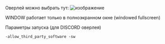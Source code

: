 Оверлей можно выбрать тут:
![изображение](https://github.com/oughhhhh/XD/assets/142888166/6701b0b0-0c60-4b3d-804d-206414420413)

WINDOW работает только в полноэкранном окне (windowed fullscreen)

Параметры запуска (для DISCORD оверлея)
```
-allow_third_party_software -sw
```
